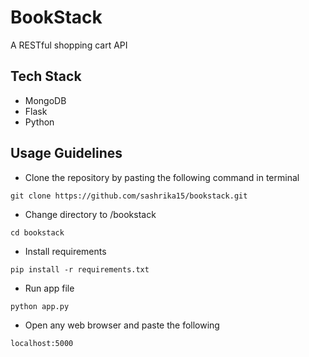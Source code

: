 # BookStack

A RESTful shopping cart API 

## Tech Stack
- MongoDB
- Flask
- Python

## Usage Guidelines
- Clone the repository by pasting the following command in terminal
```
git clone https://github.com/sashrika15/bookstack.git
```
- Change directory to /bookstack
```
cd bookstack
```
- Install requirements
```
pip install -r requirements.txt
```
- Run app file
```
python app.py
```
- Open any web browser and paste the following
```
localhost:5000
```
